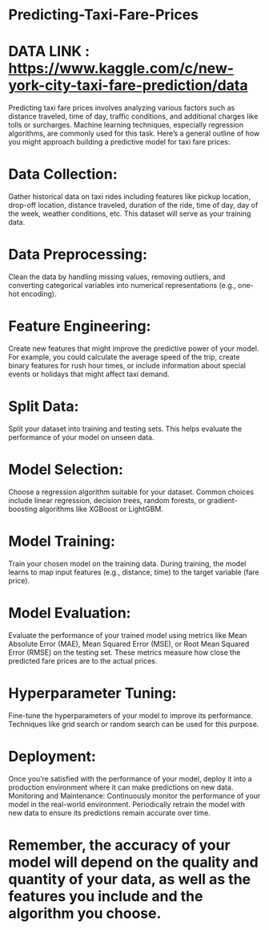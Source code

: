 # Predicting-Taxi-Fare-Prices
# DATA LINK : https://www.kaggle.com/c/new-york-city-taxi-fare-prediction/data

Predicting taxi fare prices involves analyzing various factors such as distance traveled, time of day, traffic conditions, and additional charges like tolls or surcharges. Machine learning techniques, especially regression algorithms, are commonly used for this task. Here’s a general outline of how you might approach building a predictive model for taxi fare prices:

# Data Collection: 
Gather historical data on taxi rides including features like pickup location, drop-off location, distance traveled, duration of the ride, time of day, day of the week, weather conditions, etc. This dataset will serve as your training data.
# Data Preprocessing:
Clean the data by handling missing values, removing outliers, and converting categorical variables into numerical representations (e.g., one-hot encoding).
# Feature Engineering: 
Create new features that might improve the predictive power of your model. For example, you could calculate the average speed of the trip, create binary features for rush hour times, or include information about special events or holidays that might affect taxi demand.
# Split Data: 
Split your dataset into training and testing sets. This helps evaluate the performance of your model on unseen data.
# Model Selection: 
Choose a regression algorithm suitable for your dataset. Common choices include linear regression, decision trees, random forests, or gradient-boosting algorithms like XGBoost or LightGBM.
# Model Training:
Train your chosen model on the training data. During training, the model learns to map input features (e.g., distance, time) to the target variable (fare price).
# Model Evaluation:
Evaluate the performance of your trained model using metrics like Mean Absolute Error (MAE), Mean Squared Error (MSE), or Root Mean Squared Error (RMSE) on the testing set. These metrics measure how close the predicted fare prices are to the actual prices.
# Hyperparameter Tuning: 
Fine-tune the hyperparameters of your model to improve its performance. Techniques like grid search or random search can be used for this purpose.
# Deployment:
Once you’re satisfied with the performance of your model, deploy it into a production environment where it can make predictions on new data.
Monitoring and Maintenance: Continuously monitor the performance of your model in the real-world environment. Periodically retrain the model with new data to ensure its predictions remain accurate over time.
# Remember, the accuracy of your model will depend on the quality and quantity of your data, as well as the features you include and the algorithm you choose.
